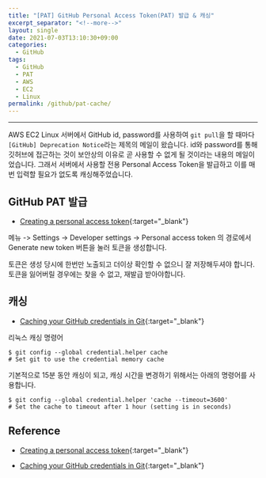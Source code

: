 ```yaml
---
title: "[PAT] GitHub Personal Access Token(PAT) 발급 & 캐싱"
excerpt_separator: "<!--more-->"
layout: single
date: 2021-07-03T13:10:30+09:00
categories:
  - GitHub
tags:
  - GitHub
  - PAT
  - AWS
  - EC2
  - Linux
permalink: /github/pat-cache/
---
```

---

AWS EC2 Linux 서버에서 GitHub id, password를 사용하여 `git pull`을 할 때마다 `[GitHub] Deprecation Notice`라는 제목의 메일이 왔습니다. id와 password를 통해 깃허브에 접근하는 것이 보안상의 이유로 곧 사용할 수 없게 될 것이라는 내용의 메일이었습니다. 그래서 서버에서 사용할 전용 Personal Access Token을 발급하고 이를 매번 입력할 필요가 없도록 캐싱해주었습니다.
<!--more-->


## GitHub PAT 발급
* [Creating a personal access token](https://docs.github.com/en/github/authenticating-to-github/keeping-your-account-and-data-secure/creating-a-personal-access-token){:target="_blank"}

메뉴 -> Settings -> Developer settings -> Personal access token 의 경로에서 Generate new token 버튼을 눌러 토큰을 생성합니다.

토큰은 생성 당시에 한번만 노출되고 더이상 확인할 수 없으니 잘 저장해두셔야 합니다. 토큰을 잃어버릴 경우에는 찾을 수 없고, 재발급 받아야합니다.

## 캐싱
* [Caching your GitHub credentials in Git](https://docs.github.com/en/get-started/getting-started-with-git/caching-your-github-credentials-in-git){:target="_blank"}

리눅스 캐싱 명령어
```
$ git config --global credential.helper cache
# Set git to use the credential memory cache
```
기본적으로 15분 동안 캐싱이 되고, 캐싱 시간을 변경하기 위해서는 아래의 명령어를 사용합니다.
```
$ git config --global credential.helper 'cache --timeout=3600'
# Set the cache to timeout after 1 hour (setting is in seconds)
```

## Reference
* [Creating a personal access token](https://docs.github.com/en/github/authenticating-to-github/keeping-your-account-and-data-secure/creating-a-personal-access-token){:target="_blank"}

* [Caching your GitHub credentials in Git](https://docs.github.com/en/get-started/getting-started-with-git/caching-your-github-credentials-in-git){:target="_blank"}
